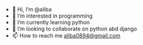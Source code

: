 - 👋 Hi, I’m @aliba
- 👀 I’m interested in programming
- 🌱 I’m currently learning python
- 💞️ I’m looking to collaborate on python abd django 
- 📫 How to reach me aliba0894@gmail.com 

<!---
aliba0894/aliba0894 is a ✨ special ✨ repository because its `README.md` (this file) appears on your GitHub profile.
You can click the Preview link to take a look at your changes.
--->
